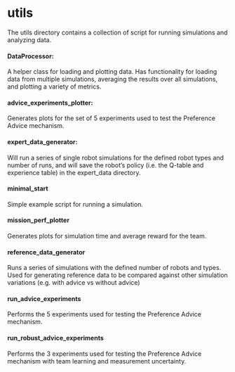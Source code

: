 # utils
The utils directory contains a collection of script for running simulations and analyzing data.

#### DataProcessor:
A helper class for loading and plotting data. Has functionality for loading data from multiple simulations, averaging the results over all simulations, and plotting a variety of metrics.

#### advice_experiments_plotter:
Generates plots for the set of 5 experiments used to test the Preference Advice mechanism.

#### expert_data_generator:
Will run a series of single robot simulations for the defined robot types and number of runs, and will save the robot’s policy (i.e. the Q-table and experience table) in the expert_data directory.

#### minimal_start
Simple example script for running a simulation.

#### mission_perf_plotter
Generates plots for simulation time and average reward for the team.

#### reference_data_generator
Runs a series of simulations with the defined number of robots and types. Used for generating reference data to be compared against other simulation variations (e.g. with advice vs without advice)

#### run_advice_experiments
Performs the 5 experiments used for testing the Preference Advice mechanism.

#### run_robust_advice_experiments
Performs the 3 experiments used for testing the Preference Advice mechanism with team learning and measurement uncertainty.